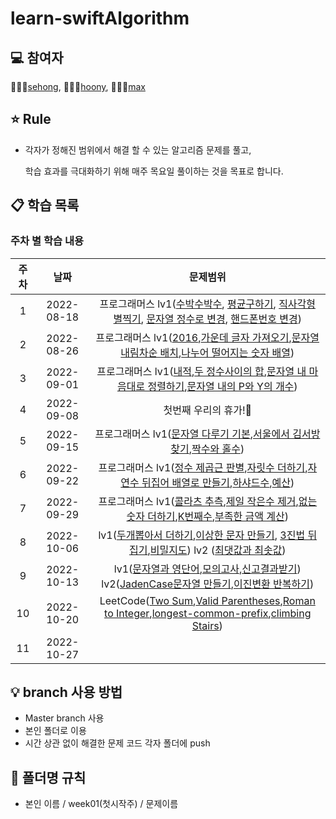 # learn-swiftAlgorithm

## 💻 참여자
👩🏻‍💻[sehong](https://github.com/sehoong0429), 👨🏻‍💻[hoony](https://github.com/Hoonyyyy), 👨🏻‍💻[max](https://github.com/Jun048)

## ⭐️ Rule
- 각자가 정해진 범위에서 해결 할 수 있는 알고리즘 문제를 풀고,

  학습 효과를 극대화하기 위해 매주 목요일 풀이하는 것을 목표로 합니다.



## 📋 학습 목록
### 주차 별 학습 내용

|주차|날짜|문제범위|
|:---:|:---:|:---:|
|1|2022-08-18|프로그래머스 lv1([수박수박수](https://school.programmers.co.kr/learn/courses/30/lessons/12922?language=swift), [평균구하기](https://school.programmers.co.kr/learn/courses/30/lessons/12944?language=swift), [직사각형 별찍기](https://school.programmers.co.kr/learn/courses/30/lessons/12969?language=swift), [문자열 정수로 변경](https://school.programmers.co.kr/learn/courses/30/lessons/12925?language=swift), [핸드폰번호 변경](https://school.programmers.co.kr/learn/courses/30/lessons/12948))|
|2|2022-08-26|프로그래머스 lv1([2016](https://school.programmers.co.kr/learn/courses/30/lessons/12901?language=swift),[가운데 글자 가져오기](https://school.programmers.co.kr/learn/courses/30/lessons/12903?language=swift),[문자열 내림차순 배치](https://school.programmers.co.kr/learn/courses/30/lessons/12917?language=swift),[나누어 떨어지는 숫자 배열](https://school.programmers.co.kr/learn/courses/30/lessons/12910?language=swift))|2| 
|3|2022-09-01|프로그래머스 lv1([내적](https://school.programmers.co.kr/learn/courses/30/lessons/70128?language=swift),[두 정수사이의 합](https://school.programmers.co.kr/learn/courses/30/lessons/12912?language=swift),[문자열 내 마음대로 정렬하기](https://school.programmers.co.kr/learn/courses/30/lessons/12915?language=swift),[문자열 내의 P와 Y의 개수](https://school.programmers.co.kr/learn/courses/30/lessons/12916?language=swift)) |
|4|2022-09-08|첫번째 우리의 휴가!🥳|
|5|2022-09-15|프로그래머스 lv1([문자열 다루기 기본](https://school.programmers.co.kr/learn/courses/30/lessons/12918?language=swift),[서울에서 김서방 찾기](https://school.programmers.co.kr/learn/courses/30/lessons/12919?language=swift),[짝수와 홀수](https://school.programmers.co.kr/learn/courses/30/lessons/12937?language=swift))|
|6|2022-09-22|프로그래머스 lv1([정수 제곱근 판별](https://school.programmers.co.kr/learn/courses/30/lessons/12934),[자릿수 더하기](https://school.programmers.co.kr/learn/courses/30/lessons/12931),[자연수 뒤집어 배열로 만들기](https://school.programmers.co.kr/learn/courses/30/lessons/12932),[하샤드수](https://school.programmers.co.kr/learn/courses/30/lessons/12947),[예산](https://school.programmers.co.kr/learn/courses/30/lessons/12982?language=swift))|
|7|2022-09-29|프로그래머스 lv1([콜라츠 추측](https://school.programmers.co.kr/learn/courses/30/lessons/12943),[제일 작은수 제거](https://school.programmers.co.kr/learn/courses/30/lessons/12935?language=swift),[없는 숫자 더하기](https://school.programmers.co.kr/learn/courses/30/lessons/86051),[K번째수](https://school.programmers.co.kr/learn/courses/30/lessons/42748),[부족한 금액 계산](https://school.programmers.co.kr/learn/courses/30/lessons/82612))|
|8|2022-10-06|lv1([두개뽑아서 더하기](https://school.programmers.co.kr/learn/courses/30/lessons/68644),[이상한 문자 만들기](https://school.programmers.co.kr/learn/courses/30/lessons/12930), [3진법 뒤집기](https://school.programmers.co.kr/learn/courses/30/lessons/68935),[비밀지도](https://school.programmers.co.kr/learn/courses/30/lessons/17681)) lv2 ([최댓값과 최솟값](https://school.programmers.co.kr/learn/courses/30/lessons/12939))|
|9|2022-10-13|lv1([문자열과 영단어](https://school.programmers.co.kr/learn/courses/30/lessons/81301),[모의고사](https://school.programmers.co.kr/learn/courses/30/lessons/42840),[신고결과받기](https://school.programmers.co.kr/learn/courses/30/lessons/92334)) lv2([JadenCase문자열 만들기](https://school.programmers.co.kr/learn/courses/30/lessons/12951),[이진변환 반복하기](https://school.programmers.co.kr/learn/courses/30/lessons/70129))|
|10|2022-10-20|LeetCode([Two Sum](https://leetcode.com/problems/two-sum/),[Valid Parentheses](https://leetcode.com/problems/valid-parentheses/),[Roman to Integer](https://leetcode.com/problems/roman-to-integer/),[longest-common-prefix](https://leetcode.com/problems/longest-common-prefix/),[climbing Stairs](https://leetcode.com/problems/climbing-stairs/))|
|11|2022-10-27|

## 💡 branch 사용 방법
- Master branch 사용
- 본인 폴더로 이용 
- 시간 상관 없이 해결한 문제 코드 각자 폴더에 push

## 📁 폴더명 규칙
- 본인 이름 / week01(첫시작주) / 문제이름  
